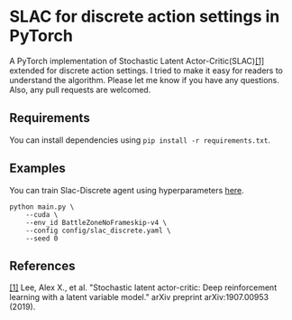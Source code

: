 # SLAC for discrete action settings in PyTorch
A PyTorch implementation of Stochastic Latent Actor-Critic(SLAC)[[1]](#references) extended for discrete action settings. I tried to make it easy for readers to understand the algorithm. Please let me know if you have any questions. Also, any pull requests are welcomed.

## Requirements
You can install dependencies using `pip install -r requirements.txt`.

## Examples
You can train Slac-Discrete agent using hyperparameters [here](https://github.com/ku2482/slac-discrete.pytorch/blob/master/config/slac_discrete.yaml).

```
python main.py \
    --cuda \
    --env_id BattleZoneNoFrameskip-v4 \
    --config config/slac_discrete.yaml \
    --seed 0
```

## References
[[1]](https://arxiv.org/abs/1907.00953) Lee, Alex X., et al. "Stochastic latent actor-critic: Deep reinforcement learning with a latent variable model." arXiv preprint arXiv:1907.00953 (2019).
